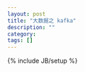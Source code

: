 ```yaml
---
layout: post
title: "大数据之 kafka"
description: ""
category: 
tags: []
---
```

{% include JB/setup %}

